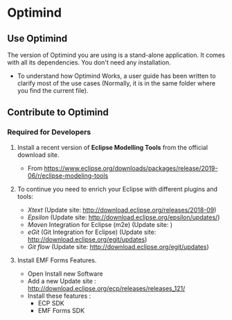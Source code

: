 # Optimind

## Use Optimind

The version of Optimind you are using is a stand-alone application. It comes with all its dependencies. You don't need any installation.

- To understand how Optimind Works, a user guide has been written to clarify most of the use cases (Normally, it is in the same folder where you find the current file).	

## Contribute to Optimind

### Required for Developers

1. Install a recent version of **Eclipse Modelling Tools** from the official download site.

	- From https://www.eclipse.org/downloads/packages/release/2019-06/r/eclipse-modeling-tools

2. To continue you need to enrich your Eclipse with different plugins and tools:

	- *Xtext* (Update site: http://download.eclipse.org/releases/2018-09)
	- *Epsilon* (Update site: http://download.eclipse.org/epsilon/updates/)
	- *Maven* Integration for Eclipse (m2e) (Update site: )
	- *eGit* (Git Integration for Eclipse) (Update site: http://download.eclipse.org/egit/updates)
	- *Git flow* (Update site: http://download.eclipse.org/egit/updates)

3. Install EMF Forms Features.
	
	- Open Install new Software
	- Add a new Update site : http://download.eclipse.org/ecp/releases/releases_121/
	- Install these features :
		- ECP SDK
		- EMF Forms SDK


